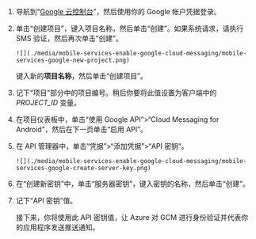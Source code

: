 1. 导航到“[Google 云控制台](https://console.developers.google.com/project)”，然后使用你的 Google 帐户凭据登录。 

2. 单击“创建项目”，键入项目名称，然后单击“创建”。如果系统请求，请执行 SMS 验证，然后再次单击“创建”。

       ![](./media/mobile-services-enable-google-cloud-messaging/mobile-services-google-new-project.png)

     键入新的**项目名称**，然后单击“创建项目”。

3. 记下“项目”部分中的项目编号。稍后你要将此值设置为客户端中的 *PROJECT\_ID* 变量。

4. 在项目仪表板中，单击“使用 Google API”>“Cloud Messaging for Android”，然后在下一页单击“启用 API”。

5. 在 API 管理器中，单击“凭据”>“添加凭据”>“API 密钥”。

       ![](./media/mobile-services-enable-google-cloud-messaging/mobile-services-google-create-server-key.png)

6. 在“创建新密钥”中，单击“服务器密钥”，键入密钥的名称，然后单击“创建”。

7. 记下“API 密钥”值。

    接下来，你将使用此 API 密钥值，让 Azure 对 GCM 进行身份验证并代表你的应用程序发送推送通知。

<!---HONumber=Mooncake_0118_2016-->